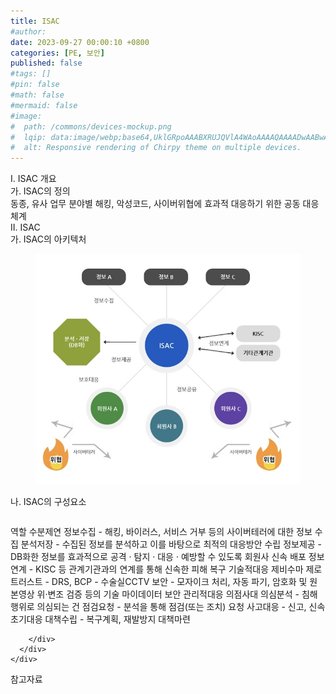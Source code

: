 ```yaml
---
title: ISAC
#author: 
date: 2023-09-27 00:00:10 +0800
categories: [PE, 보안]
published: false
#tags: []
#pin: false
#math: false
#mermaid: false
#image:
#  path: /commons/devices-mockup.png
#  lqip: data:image/webp;base64,UklGRpoAAABXRUJQVlA4WAoAAAAQAAAADwAABwAAQUxQSDIAAAARL0AmbZurmr57yyIiqE8oiG0bejIYEQTgqiDA9vqnsUSI6H+oAERp2HZ65qP/VIAWAFZQOCBCAAAA8AEAnQEqEAAIAAVAfCWkAALp8sF8rgRgAP7o9FDvMCkMde9PK7euH5M1m6VWoDXf2FkP3BqV0ZYbO6NA/VFIAAAA
#  alt: Responsive rendering of Chirpy theme on multiple devices.
---
```


<div class="post-wrap">
  <div class="para">
    <div class="para-title">
      I. ISAC 개요
    </div>
    <div class="para-cntnt">
      <div class="para">
        <div class="para-title">
          가. ISAC의 정의
        </div>
        <div class="para-cntnt">
            동종, 유사 업무 분야별 해킹, 악성코드, 사이버위협에 효과적 대응하기 위한 공동 대응체계
        </div>
      </div>
    </div>
  </div>
  
  <div class="para">
    <div class="para-title">
      II. ISAC
    </div>
    <div class="para-cntnt">
      <div class="para">
        <div class="para-title">
          가. ISAC의 아키텍처
        </div>
        <div class="para-cntnt">
          <figure class="post-figure">
            <img src="/assets/img/posts/ISAC.png" alt="ISAC">
<!--            <figcaption>Source: Unveiling the Metaverse: Exploring Emerging Trends, Multifaceted Perspectives, and Future Challenges</figcaption>-->
          </figure>
        </div>
      </div>
      <div class="para">
        <div class="para-title">
          나. ISAC의 구성요소
        </div>
        <div class="para-cntnt">
          <table class="post-table">
          </table>
          역할 수분제연
  정보수집 - 해킹, 바이러스, 서비스 거부 등의 사이버테러에 대한 정보 수집
  분석저장 - 수집된 정보를 분석하고 이를 바탕으로 최적의 대응방안 수립
  정보제공 - DB화한 정보를 효과적으로 공격 · 탐지 · 대응 · 예방할 수 있도록 회원사 신속 배포
  정보연계 - KISC 등 관계기관과의 연계를 통해 신속한 피해 복구
기술적대응 제비수마
  제로트러스트 - 
  DRS, BCP  - 
  수술실CCTV 보안 - 모자이크 처리, 자동 파기, 암호화 및 원본영상 위·변조 검증 등의 기술
  마이데이터 보안
관리적대응 의점사대
  의심분석 - 침해행위로 의심되는 건
  점검요청 - 분석을 통해 점검(또는 조치) 요청 
  사고대응 - 신고, 신속 초기대응
  대책수립 - 복구계획, 재발방지 대책마련

        </div>
      </div>
    </div>
  </div>

  <div class="refr-wrap">
    <div class="refr-title">
        참고자료
    </div>
    <ol class="refr-list">
    <!--    <li>(나현식, 최대선) <a target="_blank" href="https://scienceon.kisti.re.kr/commons/util/originalView.do?cn=JAKO202225948430499&oCn=JAKO202225948430499&dbt=JAKO&journal=NJOU00291864">메타버스 보안 위협 요소 및 대응 방안 검토</a></li>-->
    <!--    <li>(M. Uddin, S. Manickam, H. Ullah, M. Obaidat and A. Dandoush) <a target="_blank" href="https://ieeexplore.ieee.org/abstract/document/10138386">Unveiling the Metaverse: Exploring Emerging Trends, Multifaceted Perspectives, and Future Challenges</a></li>-->
    </ol>
  </div>
</div>
